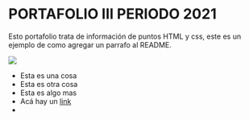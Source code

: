 # PORTAFOLIO III PERIODO 2021

<p>
  Esto portafolio trata de información de puntos HTML y css, este es un ejemplo de como agregar un parrafo al README.
</p>

<img src="https://juanbarco4.github.io/Glosario/IMG/Ejemplo_h1.png">

<ul>
  <li>Esta es una cosa</li>
  <li>Esta es otra cosa</li>
  <li>Esta es algo mas</li>
  <li>Acá hay un  <a href="www.google.com"> link<a></li>
  <li></li>
</ul>

